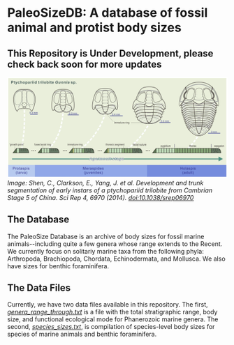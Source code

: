 # PaleoSizeDB: A database of fossil animal and protist body sizes

## This Repository is Under Development, please check back soon for more updates
![Development and trunk segmentation of Gunnia sp. Figure 7 from Shen et al. 2014](img/trilodevelopment.png)
*Image: Shen, C., Clarkson, E., Yang, J. et al. Development and trunk segmentation of early instars of a ptychopariid trilobite from Cambrian Stage 5 of China. Sci Rep 4, 6970 (2014). [doi:10.1038/srep06970](https://doi.org/10.1038/srep06970/)*

## The Database

The PaleoSize Database is an archive of body sizes for fossil marine animals--including quite a few genera whose range extends to the Recent. We currently focus on solitariy marine taxa from the following phyla: Arthropoda, Brachiopoda, Chordata, Echinodermata, and Mollusca. We also have sizes for benthic foraminifera. 

## The Data Files

Currently, we have two data files available in this repository. The first, [*genera_range_through.txt*](genera_range_through.txt) is a file with the total stratigraphic range, body size, and functional ecological mode for Phanerozoic marine genera. The second, [*species_sizes.txt*](species_sizes.txt), is compilation of species-level body sizes for species of marine animals and benthic foraminifera.